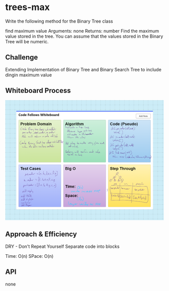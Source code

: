 # trees-max
Write the following method for the Binary Tree class

find maximum value
Arguments: none
Returns: number
Find the maximum value stored in the tree. You can assume that the values stored in the Binary Tree will be numeric.

## Challenge

Extending Implementation of Binary Tree and Binary Search Tree to include dingin maximum value

## Whiteboard Process
![white board](WhiteBoardBST.png)

## Approach & Efficiency
DRY - Don't Repeat Yourself
Separate code into blocks

Time: O(n)
SPace: O(n)

## API
none

